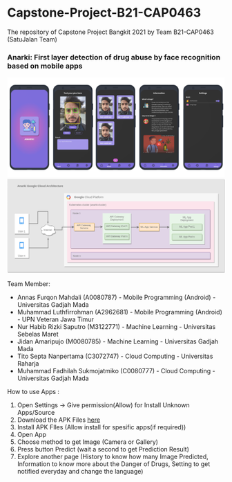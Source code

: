 # Capstone-Project-B21-CAP0463
The repository of Capstone Project Bangkit 2021 by Team B21-CAP0463 (SatuJalan Team)

### Anarki: First layer detection of drug abuse by face recognition based on mobile apps

![alt text](MD/Design/AnarkiBanner.png)
![alt text](CC/anarki-cloud-architecture.png)

Team Member:
* Annas Furqon Mahdali (A0080787) - Mobile Programming (Android) - Universitas Gadjah Mada
* Muhammad Luthfirrohman (A2962681) - Mobile Programming (Android) - UPN Veteran Jawa Timur
* Nur Habib Rizki Saputro (M3122771) - Machine Learning - Universitas Sebelas Maret
* Jidan Amaripujo (M0080785) - Machine Learning - Universitas Gadjah Mada
* Tito Septa Nanpertama (C3072747) - Cloud Computing - Universitas Raharja
* Muhammad Fadhilah Sukmojatmiko (C0080777) - Cloud Computing - Universitas Gadjah Mada

How to use Apps :
1. Open Settings -> Give permission(Allow) for Install Unknown Apps/Source
2. Download the APK Files [here](https://drive.google.com/file/d/1Li2RbE3b5HpZRSZG0j7iWB6nJJiXYFtw/view?usp=sharing)
3. Install APK FIles (Allow install for spesific apps(if required))
4. Open App
5. Choose method to get Image (Camera or Gallery)
6. Press button Predict (wait a second to get Prediction Result)
7. Explore another page (History to know how many Image Predicted, Information to know more about the Danger of Drugs, Setting to get notified everyday and change the language)
